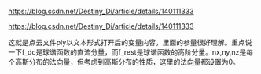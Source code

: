 https://blog.csdn.net/Destiny_Di/article/details/140111333

https://blog.csdn.net/Destiny_Di/article/details/140111333

这就是点云文件ply以文本形式打开后的变量内容，里面的参量很好理解。重点说一下f_dc是球谐函数的直流分量，而f_rest是球谐函数的高阶分量。nx,ny,nz是每个高斯分布的法向量，但考虑到高斯分布的性质，这里的法向量都设置为0。